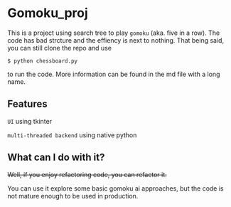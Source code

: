 # Gomoku_proj

This is a project using search tree to play `gomoku` (aka. five in a row).
The code has bad strcture and the effiency is next to nothing.
That being said, you can still clone the repo and use

```
$ python chessboard.py
```

to run the code.
More information can be found in the md file with a long name.

## Features
`UI` using tkinter

`multi-threaded backend` using native python

## What can I do with it?
~~Well, if you enjoy refactoring code, you can refactor it.~~

You can use it explore some basic gomoku ai approaches, but the code is not mature enough to be used in production.
